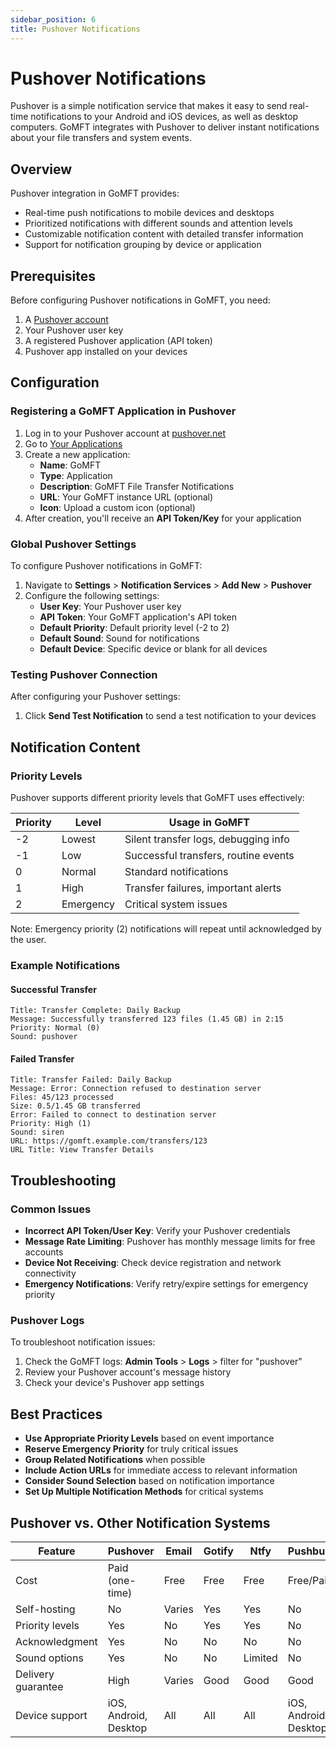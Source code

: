 ```yaml
---
sidebar_position: 6
title: Pushover Notifications
---
```


# Pushover Notifications

Pushover is a simple notification service that makes it easy to send real-time notifications to your Android and iOS devices, as well as desktop computers. GoMFT integrates with Pushover to deliver instant notifications about your file transfers and system events.

## Overview

Pushover integration in GoMFT provides:

- Real-time push notifications to mobile devices and desktops
- Prioritized notifications with different sounds and attention levels
- Customizable notification content with detailed transfer information
- Support for notification grouping by device or application

## Prerequisites

Before configuring Pushover notifications in GoMFT, you need:

1. A [Pushover account](https://pushover.net/)
2. Your Pushover user key
3. A registered Pushover application (API token)
4. Pushover app installed on your devices

## Configuration

### Registering a GoMFT Application in Pushover

1. Log in to your Pushover account at [pushover.net](https://pushover.net/)
2. Go to [Your Applications](https://pushover.net/apps/build)
3. Create a new application:
   - **Name**: GoMFT
   - **Type**: Application
   - **Description**: GoMFT File Transfer Notifications
   - **URL**: Your GoMFT instance URL (optional)
   - **Icon**: Upload a custom icon (optional)
4. After creation, you'll receive an **API Token/Key** for your application

### Global Pushover Settings

To configure Pushover notifications in GoMFT:

1. Navigate to **Settings** > **Notification Services** > **Add New** > **Pushover**
2. Configure the following settings:
   - **User Key**: Your Pushover user key
   - **API Token**: Your GoMFT application's API token
   - **Default Priority**: Default priority level (-2 to 2)
   - **Default Sound**: Sound for notifications
   - **Default Device**: Specific device or blank for all devices

### Testing Pushover Connection

After configuring your Pushover settings:

1. Click **Send Test Notification** to send a test notification to your devices

## Notification Content

### Priority Levels

Pushover supports different priority levels that GoMFT uses effectively:

| Priority | Level | Usage in GoMFT |
|----------|-------|----------------|
| -2 | Lowest | Silent transfer logs, debugging info |
| -1 | Low | Successful transfers, routine events |
| 0 | Normal | Standard notifications |
| 1 | High | Transfer failures, important alerts |
| 2 | Emergency | Critical system issues |

Note: Emergency priority (2) notifications will repeat until acknowledged by the user.

### Example Notifications

#### Successful Transfer

```
Title: Transfer Complete: Daily Backup
Message: Successfully transferred 123 files (1.45 GB) in 2:15
Priority: Normal (0)
Sound: pushover
```

#### Failed Transfer

```
Title: Transfer Failed: Daily Backup
Message: Error: Connection refused to destination server
Files: 45/123 processed
Size: 0.5/1.45 GB transferred
Error: Failed to connect to destination server
Priority: High (1)
Sound: siren
URL: https://gomft.example.com/transfers/123
URL Title: View Transfer Details
```

## Troubleshooting

### Common Issues

- **Incorrect API Token/User Key**: Verify your Pushover credentials
- **Message Rate Limiting**: Pushover has monthly message limits for free accounts
- **Device Not Receiving**: Check device registration and network connectivity
- **Emergency Notifications**: Verify retry/expire settings for emergency priority

### Pushover Logs

To troubleshoot notification issues:

1. Check the GoMFT logs: **Admin Tools** > **Logs** > filter for "pushover"
2. Review your Pushover account's message history
3. Check your device's Pushover app settings

## Best Practices

- **Use Appropriate Priority Levels** based on event importance
- **Reserve Emergency Priority** for truly critical issues
- **Group Related Notifications** when possible
- **Include Action URLs** for immediate access to relevant information
- **Consider Sound Selection** based on notification importance
- **Set Up Multiple Notification Methods** for critical systems

## Pushover vs. Other Notification Systems

| Feature | Pushover | Email | Gotify | Ntfy | Pushbullet |
|---------|----------|-------|--------|------|------------|
| Cost | Paid (one-time) | Free | Free | Free | Free/Paid |
| Self-hosting | No | Varies | Yes | Yes | No |
| Priority levels | Yes | No | Yes | Yes | No |
| Acknowledgment | Yes | No | No | No | No |
| Sound options | Yes | No | No | Limited | No |
| Delivery guarantee | High | Varies | Good | Good | Good |
| Device support | iOS, Android, Desktop | All | All | All | iOS, Android, Desktop | 